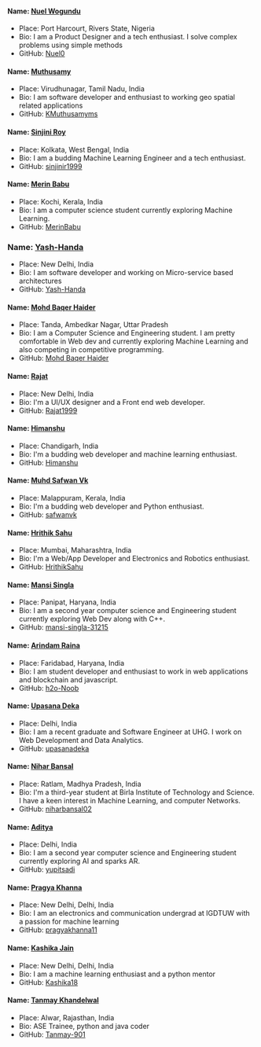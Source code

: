 #### Name: [Nuel Wogundu](github.com/Nuel0)
- Place: Port Harcourt, Rivers State, Nigeria
- Bio: I am a Product Designer and a tech enthusiast. I solve complex problems using simple methods
- GitHub: [Nuel0](github.com/Nuel0)

#### Name: [Muthusamy](https://github.com/kmuthusamyms/)
- Place: Virudhunagar, Tamil Nadu, India
- Bio: I am software developer and enthusiast to working geo spatial related applications
- GitHub: [KMuthusamyms](https://github.com/kmuthusamyms/)

#### Name: [Sinjini Roy](https://github.com/sinjinir1999)
- Place: Kolkata, West Bengal, India
- Bio: I am a budding Machine Learning Engineer and a tech enthusiast.
- GitHub: [sinjinir1999](https://github.com/sinjinir1999)

#### Name: [Merin Babu](https://github.com/MerinBabu)
- Place: Kochi, Kerala, India
- Bio: I am a computer science student currently exploring Machine Learning.
- GitHub: [MerinBabu](https://github.com/MerinBabu)

### Name: [Yash-Handa](https://github.com/Yash-Handa/)
- Place: New Delhi, India
- Bio: I am software developer and working on Micro-service based architectures
- GitHub: [Yash-Handa](https://github.com/Yash-Handa/)

#### Name: [Mohd Baqer Haider](https://github.com/haider000)
- Place: Tanda, Ambedkar Nagar, Uttar Pradesh
- Bio: I am a Computer Science and Engineering student. I am pretty comfortable in Web dev and currently exploring Machine Learning and also competing in competitive programming.
- GitHub: [Mohd Baqer Haider](https://github.com/haider000)

#### Name: [Rajat](https://github.com/Rajat1999)
- Place: New Delhi, India
- Bio: I'm a UI/UX designer and a Front end web developer.
- GitHub: [Rajat1999](https://github.com/Rajat1999)

#### Name: [Himanshu](https://github.com/himanshubohra13)
- Place: Chandigarh, India
- Bio: I'm a budding web developer and machine learning enthusiast.
- GitHub: [Himanshu](https://github.com/himanshubohra13)

#### Name: [Muhd Safwan Vk](https://github.com/safwanvk)
- Place: Malappuram, Kerala, India
- Bio: I'm a budding web developer and Python enthusiast.
- GitHub: [safwanvk](https://github.com/safwanvk)

#### Name: [Hrithik Sahu](https://github.com/HrithikSahu)
- Place: Mumbai, Maharashtra, India
- Bio: I'm a Web/App Developer and Electronics and Robotics enthusiast.
- GitHub: [HrithikSahu](https://github.com/HrithikSahu)

#### Name: [Mansi Singla](https://github.com/mansi-singla-31215)
- Place: Panipat, Haryana, India
- Bio: I am a second year computer science and Engineering student currently exploring Web Dev along with C++.
- GitHub: [mansi-singla-31215](https://github.com/mansi-singla-31215)

#### Name: [Arindam Raina](https://github.com/h2o-Noob)
- Place: Faridabad, Haryana, India
- Bio: I am student developer and enthusiast to work in web applications and blockchain and javascript.
- GitHub: [h2o-Noob](https://github.com/h2o-Noob)

#### Name: [Upasana Deka](https://github.com/upasanadeka)
- Place: Delhi, India
- Bio: I am a recent graduate and Software Engineer at UHG. I work on Web Development and Data Analytics.
- GitHub: [upasanadeka](https://github.com/upasanadeka)

#### Name: [Nihar Bansal](https://github.com/niharbansal02)
- Place: Ratlam, Madhya Pradesh, India
- Bio: I'm a third-year student at Birla Institute of Technology and Science. I have a keen interest in Machine Learning, and computer Networks.
- GitHub: [niharbansal02](https://github.com/niharbansal02)

#### Name: [Aditya](https://github.com/yupitsadi)
- Place: Delhi, India
- Bio: I am a second year computer science and Engineering student currently exploring AI and sparks AR.
- GitHub: [yupitsadi](https://github.com/yupitsadi)

#### Name: [Pragya Khanna](https://github.com/pragyakhanna11)
- Place: New Delhi, Delhi, India
- Bio: I am an electronics and communication undergrad at IGDTUW with a passion for machine learning
- GitHub: [pragyakhanna11](https://github.com/pragyakhanna11)

#### Name: [Kashika Jain](https://github.com/Kashika18)
- Place: New Delhi, Delhi, India
- Bio: I am a machine learning enthusiast and a python mentor
- GitHub: [Kashika18](https://github.com/Kashika18)

#### Name: [Tanmay Khandelwal](https://github.com/Tanmay-901)
- Place: Alwar, Rajasthan, India
- Bio: ASE Trainee, python and java coder
- GitHub: [Tanmay-901](https://github.com/Tanmay-901)
